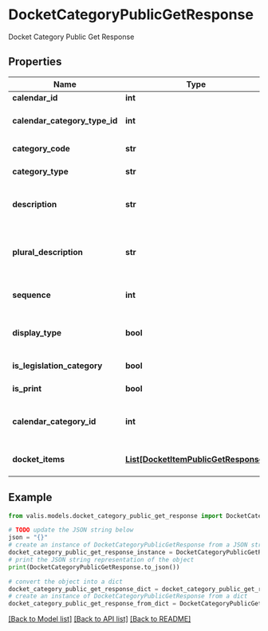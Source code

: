 # DocketCategoryPublicGetResponse

Docket Category Public Get Response

## Properties

Name | Type | Description | Notes
------------ | ------------- | ------------- | -------------
**calendar_id** | **int** | Calendar ID | [optional] 
**calendar_category_type_id** | **int** | Calendar Category Type ID | [optional] 
**category_code** | **str** | Category Code | [optional] 
**category_type** | **str** | Category Type | [optional] 
**description** | **str** | Calendar Category Type Description | [optional] 
**plural_description** | **str** | Calendar Category Type Description if plural | [optional] 
**sequence** | **int** | Calendar Category Sequence | [optional] 
**display_type** | **bool** | Display Calendar Category Type | [optional] 
**is_legislation_category** | **bool** | Legislation Indicator | [optional] 
**is_print** | **bool** | Printable Indicator | [optional] 
**calendar_category_id** | **int** | Calendar Category unique identifier | 
**docket_items** | [**List[DocketItemPublicGetResponse]**](DocketItemPublicGetResponse.md) | Listing of Docket Items | [optional] 

## Example

```python
from valis.models.docket_category_public_get_response import DocketCategoryPublicGetResponse

# TODO update the JSON string below
json = "{}"
# create an instance of DocketCategoryPublicGetResponse from a JSON string
docket_category_public_get_response_instance = DocketCategoryPublicGetResponse.from_json(json)
# print the JSON string representation of the object
print(DocketCategoryPublicGetResponse.to_json())

# convert the object into a dict
docket_category_public_get_response_dict = docket_category_public_get_response_instance.to_dict()
# create an instance of DocketCategoryPublicGetResponse from a dict
docket_category_public_get_response_from_dict = DocketCategoryPublicGetResponse.from_dict(docket_category_public_get_response_dict)
```
[[Back to Model list]](../README.md#documentation-for-models) [[Back to API list]](../README.md#documentation-for-api-endpoints) [[Back to README]](../README.md)


